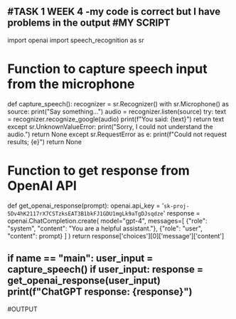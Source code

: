 #TASK 1 WEEK 4
-my code is correct but I have problems in the output
#MY SCRIPT
--------------------------------------------------------
import openai
import speech_recognition as sr

# Function to capture speech input from the microphone
def capture_speech():
    recognizer = sr.Recognizer()
    with sr.Microphone() as source:
        print("Say something...")
        audio = recognizer.listen(source)
        try:
            text = recognizer.recognize_google(audio)
            print(f"You said: {text}")
            return text
        except sr.UnknownValueError:
            print("Sorry, I could not understand the audio.")
            return None
        except sr.RequestError as e:
            print(f"Could not request results; {e}")
            return None

# Function to get response from OpenAI API
def get_openai_response(prompt):
    openai.api_key = '`sk-proj-5Dv4hK2117rX7CSTzksEAT3B1bkFJ1GDU1mgLk9aTgDJsqdze`'
    response = openai.ChatCompletion.create(
        model="gpt-4",
        messages=[
            {"role": "system", "content": "You are a helpful assistant."},
            {"role": "user", "content": prompt}
        ]
    )
    return response['choices'][0]['message']['content']

if __name__ == "__main__":
    user_input = capture_speech()
    if user_input:
        response = get_openai_response(user_input)
        print(f"ChatGPT response: {response}")
-----------------------------------------------
#OUTPUT











